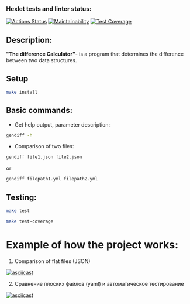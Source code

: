 ### Hexlet tests and linter status:
[![Actions Status](https://github.com/myakse/frontend-project-46/workflows/hexlet-check/badge.svg)](https://github.com/myakse/frontend-project-46/actions)
[![Maintainability](https://api.codeclimate.com/v1/badges/9da93fe447855bfc6f2b/maintainability)](https://codeclimate.com/github/myakse/frontend-project-46/maintainability)
[![Test Coverage](https://api.codeclimate.com/v1/badges/9da93fe447855bfc6f2b/test_coverage)](https://codeclimate.com/github/myakse/frontend-project-46/test_coverage)

## Description: 
__"The difference Calculator"__- is a program that determines the difference between two data structures.

## Setup

```bash
make install
```
## Basic commands:

* Get help output, parameter description:

```bash
gendiff -h
```

* Comparison of two files:

```bash
gendiff file1.json file2.json
```
or 

```bash
gendiff filepath1.yml filepath2.yml
```

## Testing:

```bash
make test
```

```bash
make test-coverage
```


# Example of how the project works:
1. Comparison of flat files (JSON)

[![asciicast](https://asciinema.org/a/f0NhxVztOPSWEMlVg3AAsDW3u.svg)](https://asciinema.org/a/f0NhxVztOPSWEMlVg3AAsDW3u)

2. Сравнение плоских файлов (yaml) и автоматическое тестирование

[![asciicast](https://asciinema.org/a/QlltJHF1qCtCwOuwDM3Xvug1Z.svg)](https://asciinema.org/a/QlltJHF1qCtCwOuwDM3Xvug1Z)
